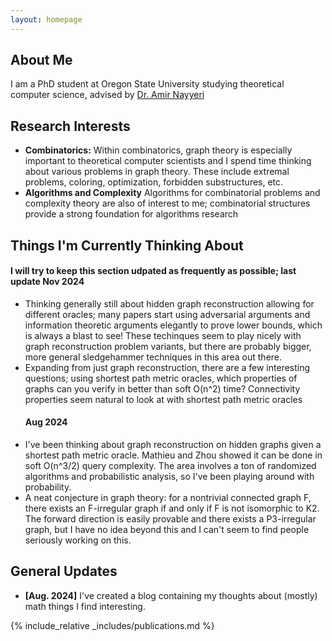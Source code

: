 ```yaml
---
layout: homepage
---
```


## About Me

I am a PhD student at Oregon State University studying theoretical computer science, advised by [Dr. Amir Nayyeri](https://web.engr.oregonstate.edu/~nayyeria/) 

## Research Interests

- **Combinatorics:** Within combinatorics, graph theory is especially important to theoretical computer scientists and I spend time thinking about various problems in graph theory. These include extremal problems, coloring, optimization, forbidden substructures, etc.
- **Algorithms and Complexity** Algorithms for combinatorial problems and complexity theory are also of interest to me; combinatorial structures provide a strong foundation for algorithms research


## Things I'm Currently Thinking About
#### I will try to keep this section udpated as frequently as possible; last update Nov 2024
- Thinking generally still about hidden graph reconstruction allowing for different oracles; many papers start using adversarial arguments and information theoretic arguments elegantly to prove lower bounds, which is always a blast to see! These techinques seem to play nicely with graph reconstruction problem variants, but there are probably bigger, more general sledgehammer techniques in this area out there.
- Expanding from just graph reconstruction, there are a few interesting questions; using shortest path metric oracles, which properties of graphs can you verify in better than soft O(n^2) time? Connectivity properties seem natural to look at with shortest path metric oracles
  #### Aug 2024
- I've been thinking about graph reconstruction on hidden graphs given a shortest path metric oracle. Mathieu and Zhou showed it can be done in soft O(n^3/2) query complexity. The area involves a ton of randomized algorithms and probabilistic analysis, so I've been playing around with probability.
- A neat conjecture in graph theory: for a nontrivial connected graph F, there exists an F-irregular graph if and only if F is not isomorphic to K2. The forward direction is easily provable and there exists a P3-irregular graph, but I have no idea beyond this and I can't seem to find people seriously working on this.

## General Updates

- **[Aug. 2024]** I've created a blog containing my thoughts about (mostly) math things I find interesting.




{% include_relative _includes/publications.md %} 

